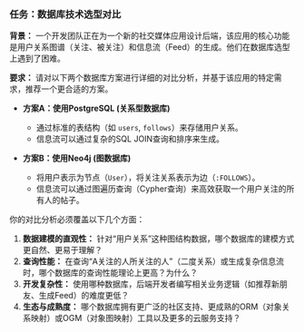 ### 任务：数据库技术选型对比

**背景：**
一个开发团队正在为一个新的社交媒体应用设计后端，该应用的核心功能是用户关系图谱（关注、被关注）和信息流（Feed）的生成。他们在数据库选型上遇到了困难。

**要求：**
请对以下两个数据库方案进行详细的对比分析，并基于该应用的特定需求，推荐一个更合适的方案。

*   **方案A：使用PostgreSQL (关系型数据库)**
    *   通过标准的表结构（如 `users`, `follows`）来存储用户关系。
    *   信息流可以通过复杂的SQL JOIN查询和排序来生成。

*   **方案B：使用Neo4j (图数据库)**
    *   将用户表示为节点（`User`），将关注关系表示为边（`:FOLLOWS`）。
    *   信息流可以通过图遍历查询（Cypher查询）来高效获取一个用户关注的所有人的帖子。

你的对比分析必须覆盖以下几个方面：
1.  **数据建模的直观性：** 针对“用户关系”这种图结构数据，哪个数据库的建模方式更自然、更易于理解？
2.  **查询性能：** 在查询“A关注的人所关注的人”（二度关系）或生成复杂信息流时，哪个数据库的查询性能理论上更高？为什么？
3.  **开发复杂性：** 使用哪种数据库，后端开发者编写相关业务逻辑（如推荐新朋友、生成Feed）的难度更低？
4.  **生态与成熟度：** 哪个数据库拥有更广泛的社区支持、更成熟的ORM（对象关系映射）或OGM（对象图映射）工具以及更多的云服务支持？